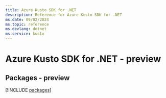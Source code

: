 ```yaml
---
title: Azure Kusto SDK for .NET
description: Reference for Azure Kusto SDK for .NET
ms.date: 09/02/2024
ms.topic: reference
ms.devlang: dotnet
ms.service: kusto
---
```

# Azure Kusto SDK for .NET - preview
## Packages - preview
[!INCLUDE [packages](kusto-index.md)]